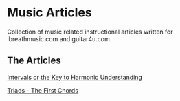 # Music Articles

Collection of music related instructional articles written for ibreathmusic.com and guitar4u.com.

## The Articles

[Intervals or the Key to Harmonic Understanding](intervals-or-the-key-to-harmonic-understanding.md)

[Triads - The First Chords](triads-the-first-chords.md)
